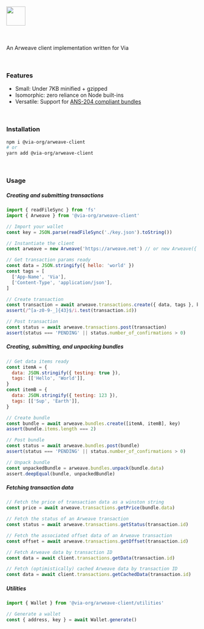 # <a href='https://via.dev'><img src='https://via.dev/logo.png' height='50' /></a>

<br>

An Arweave client implementation written for Via

<br>

### Features

- Small: Under 7KB minified + gzipped
- Isomorphic: zero reliance on Node built-ins
- Versatile: Support for [ANS-204 compliant bundles](https://github.com/ArweaveTeam/arweave-standards/blob/master/ans/ANS-104.md)

<br>

### Installation

```sh
npm i @via-org/arweave-client
# or
yarn add @via-org/arweave-client
```

<br>

### Usage

##### Creating and submitting transactions

```js
import { readFileSync } from 'fs'
import { Arweave } from '@via-org/arweave-client'

// Import your wallet
const key = JSON.parse(readFileSync('./key.json').toString())

// Instantiate the client
const arweave = new Arweave('https://arweave.net') // or new Arweave({ protocol: 'https', host: 'arweave.net' })

// Get transaction params ready
const data = JSON.stringify({ hello: 'world' })
const tags = [
  ['App-Name', 'Via'],
  ['Content-Type', 'application/json'],
]

// Create transaction
const transaction = await arweave.transactions.create({ data, tags }, key)
assert(/^[a-z0-9-_]{43}$/i.test(transaction.id))

// Post transaction
const status = await arweave.transactions.post(transaction)
assert(status === 'PENDING' || status.number_of_confirmations > 0)
```

##### Creating, submitting, and unpacking bundles

```js
// Get data items ready
const itemA = {
  data: JSON.stringify({ testing: true }),
  tags: [['Hello', 'World']],
}
const itemB = {
  data: JSON.stringify({ testing: 123 }),
  tags: [['Sup', 'Earth']],
}

// Create bundle
const bundle = await arweave.bundles.create([itemA, itemB], key)
assert(bundle.items.length === 2)

// Post bundle
const status = await arweave.bundles.post(bundle)
assert(status === 'PENDING' || status.number_of_confirmations > 0)

// Unpack bundle
const unpackedBundle = arweave.bundles.unpack(bundle.data)
assert.deepEqual(bundle, unpackedBundle)
```

##### Fetching transaction data

```js
// Fetch the price of transaction data as a winston string
const price = await arweave.transactions.getPrice(bundle.data)

// Fetch the status of an Arweave transaction
const status = await arweave.transactions.getStatus(transaction.id)

// Fetch the associated offset data of an Arweave transaction
const offset = await arweave.transactions.getOffset(transaction.id)

// Fetch Arweave data by transaction ID
const data = await client.transactions.getData(transaction.id)

// Fetch (optimistically) cached Arweave data by transaction ID
const data = await client.transactions.getCachedData(transaction.id)
```

##### Utilities

```js
import { Wallet } from '@via-org/arweave-client/utilities'

// Generate a wallet
const { address, key } = await Wallet.generate()
```
